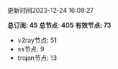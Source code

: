 更新时间2023-12-24 16:09:27

**总订阅: 45**
**总节点: 405**
**有效节点: 73**
- v2ray节点: 51
- ss节点: 9
- trojan节点: 13
